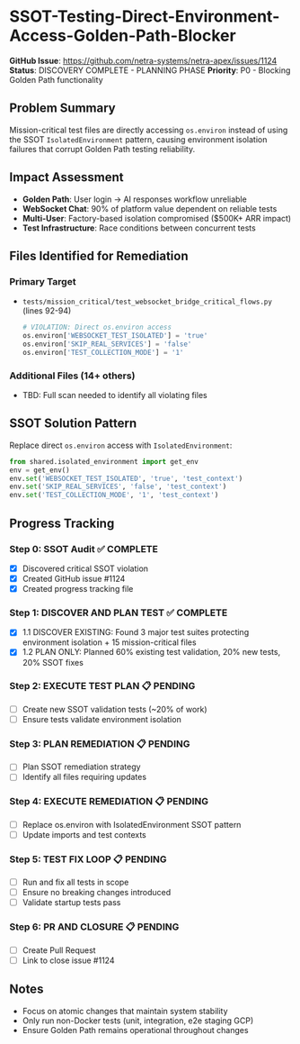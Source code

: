 # SSOT-Testing-Direct-Environment-Access-Golden-Path-Blocker

**GitHub Issue**: https://github.com/netra-systems/netra-apex/issues/1124
**Status**: DISCOVERY COMPLETE - PLANNING PHASE
**Priority**: P0 - Blocking Golden Path functionality

## Problem Summary
Mission-critical test files are directly accessing `os.environ` instead of using the SSOT `IsolatedEnvironment` pattern, causing environment isolation failures that corrupt Golden Path testing reliability.

## Impact Assessment
- **Golden Path**: User login → AI responses workflow unreliable
- **WebSocket Chat**: 90% of platform value dependent on reliable tests  
- **Multi-User**: Factory-based isolation compromised ($500K+ ARR impact)
- **Test Infrastructure**: Race conditions between concurrent tests

## Files Identified for Remediation
### Primary Target
- `tests/mission_critical/test_websocket_bridge_critical_flows.py` (lines 92-94)
  ```python
  # VIOLATION: Direct os.environ access
  os.environ['WEBSOCKET_TEST_ISOLATED'] = 'true'
  os.environ['SKIP_REAL_SERVICES'] = 'false'  
  os.environ['TEST_COLLECTION_MODE'] = '1'
  ```

### Additional Files (14+ others)
- TBD: Full scan needed to identify all violating files

## SSOT Solution Pattern
Replace direct `os.environ` access with `IsolatedEnvironment`:
```python
from shared.isolated_environment import get_env
env = get_env()
env.set('WEBSOCKET_TEST_ISOLATED', 'true', 'test_context')
env.set('SKIP_REAL_SERVICES', 'false', 'test_context')
env.set('TEST_COLLECTION_MODE', '1', 'test_context')
```

## Progress Tracking

### Step 0: SSOT Audit ✅ COMPLETE
- [x] Discovered critical SSOT violation
- [x] Created GitHub issue #1124
- [x] Created progress tracking file

### Step 1: DISCOVER AND PLAN TEST ✅ COMPLETE
- [x] 1.1 DISCOVER EXISTING: Found 3 major test suites protecting environment isolation + 15 mission-critical files
- [x] 1.2 PLAN ONLY: Planned 60% existing test validation, 20% new tests, 20% SSOT fixes

### Step 2: EXECUTE TEST PLAN 📋 PENDING
- [ ] Create new SSOT validation tests (~20% of work)
- [ ] Ensure tests validate environment isolation

### Step 3: PLAN REMEDIATION 📋 PENDING
- [ ] Plan SSOT remediation strategy
- [ ] Identify all files requiring updates

### Step 4: EXECUTE REMEDIATION 📋 PENDING
- [ ] Replace os.environ with IsolatedEnvironment SSOT pattern
- [ ] Update imports and test contexts

### Step 5: TEST FIX LOOP 📋 PENDING
- [ ] Run and fix all tests in scope
- [ ] Ensure no breaking changes introduced
- [ ] Validate startup tests pass

### Step 6: PR AND CLOSURE 📋 PENDING
- [ ] Create Pull Request
- [ ] Link to close issue #1124

## Notes
- Focus on atomic changes that maintain system stability
- Only run non-Docker tests (unit, integration, e2e staging GCP)
- Ensure Golden Path remains operational throughout changes